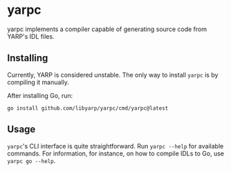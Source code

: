 # yarpc

yarpc implements a compiler capable of generating source code from  YARP's IDL 
files.

## Installing

Currently, YARP is considered unstable. The only way to install `yarpc` is by
compiling it manually.

After installing Go, run:

```
go install github.com/libyarp/yarpc/cmd/yarpc@latest
```

## Usage

`yarpc`'s CLI interface is quite straightforward. Run `yarpc --help` for
available commands.
For information, for instance, on how to compile IDLs to Go, use `yarpc go --help`.
